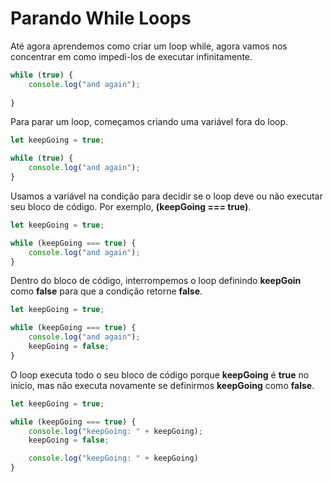# Parando While Loops

Até agora aprendemos como criar um loop while, agora vamos nos concentrar em como impedi-los de executar infinitamente.

```js
while (true) {
    console.log("and again");
    
}
```
Para parar um loop, começamos criando uma variável fora do loop.

```js
let keepGoing = true;

while (true) {
    console.log("and again");
}
```
Usamos a variável na condição para decidir se o loop deve ou não executar seu bloco de código. Por exemplo, **(keepGoing === true)**.

```js
let keepGoing = true;

while (keepGoing === true) {
    console.log("and again");
}
```
Dentro do bloco de código, interrompemos o loop definindo **keepGoin** como **false** para que a condição retorne **false**.

```js
let keepGoing = true;

while (keepGoing === true) {
    console.log("and again");
    keepGoing = false;
}
```
O loop executa todo o seu bloco de código porque **keepGoing** é **true** no início, mas não executa novamente se definirmos **keepGoing** como **false**.

```js
let keepGoing = true;

while (keepGoing === true) {
    console.log("keepGoing: " + keepGoing);
    keepGoing = false;

    console.log("keepGoing: " + keepGoing)
}
```
